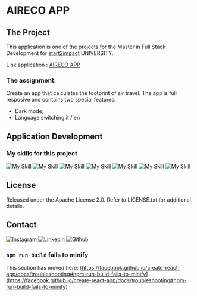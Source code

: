 # AIRECO APP

## The Project

This application is one of the projects for the Master in Full Stack Development for [start2impact](https://www.start2impact.it/) UNIVERSITY.

Link application : <a href="https://aireco.netlify.app/" target="_blank">AIRECO APP</a>

### The assignment:

Create an app that calculates the footprint of air travel.
The app is full resposive and contains two special features: 
- Dark mode;
- Language switching it / en

## Application Development

### My skills for this project

![My Skill](https://skillicons.dev/icons?i=html)
![My Skill](https://skillicons.dev/icons?i=css)
![My Skill](https://skillicons.dev/icons?i=js)
![My Skill](https://skillicons.dev/icons?i=tailwind)
![My Skill](https://skillicons.dev/icons?i=react)
![My Skill](https://skillicons.dev/icons?i=nodejs)
![My Skill](https://skillicons.dev/icons?i=git)

## License

Released under the Apache License 2.0. Refer to LICENSE.txt for additional details.

## Contact

[![Instagram](https://skillicons.dev/icons?i=instagram)](https://www.instagram.com/lorycastelletti/)
[![Linkedin](https://skillicons.dev/icons?i=linkedin)](https://www.linkedin.com/in/lorenzo-castelletti-532b9b191/)
[![Github](https://skillicons.dev/icons?i=github)](https://github.com/Lorycaste98)





### `npm run build` fails to minify

This section has moved here: [https://facebook.github.io/create-react-app/docs/troubleshooting#npm-run-build-fails-to-minify](https://facebook.github.io/create-react-app/docs/troubleshooting#npm-run-build-fails-to-minify)
